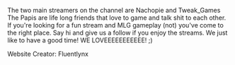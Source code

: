 The two main streamers on the channel are Nachopie and Tweak_Games The Papis are life long friends that love to game and talk shit to each other. If you're looking for a fun stream and MLG gameplay (not) you've come to the right place. Say hi and give us a follow if you enjoy the streams. We just like to have a good time! WE LOVEEEEEEEEEEE! ;)

Website Creator: Fluentlynx
